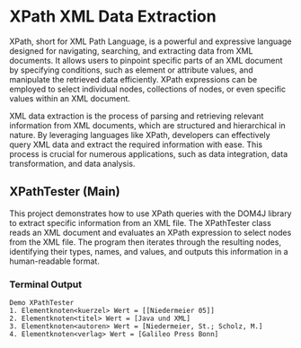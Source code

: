 # XPath XML Data Extraction

XPath, short for XML Path Language, is a powerful and expressive language designed for navigating, searching, and extracting data from XML documents. It allows users to pinpoint specific parts of an XML document by specifying conditions, such as element or attribute values, and manipulate the retrieved data efficiently. XPath expressions can be employed to select individual nodes, collections of nodes, or even specific values within an XML document.

XML data extraction is the process of parsing and retrieving relevant information from XML documents, which are structured and hierarchical in nature. By leveraging languages like XPath, developers can effectively query XML data and extract the required information with ease. This process is crucial for numerous applications, such as data integration, data transformation, and data analysis.

## XPathTester (Main)

This project demonstrates how to use XPath queries with the DOM4J library to extract specific information from an XML file. The XPathTester class reads an XML document and evaluates an XPath expression to select nodes from the XML file. The program then iterates through the resulting nodes, identifying their types, names, and values, and outputs this information in a human-readable format.

### Terminal Output

```
Demo XPathTester
1. Elementknoten<kuerzel> Wert = [[Niedermeier 05]]
2. Elementknoten<titel> Wert = [Java und XML]
3. Elementknoten<autoren> Wert = [Niedermeier, St.; Scholz, M.]
4. Elementknoten<verlag> Wert = [Galileo Press Bonn]
```
